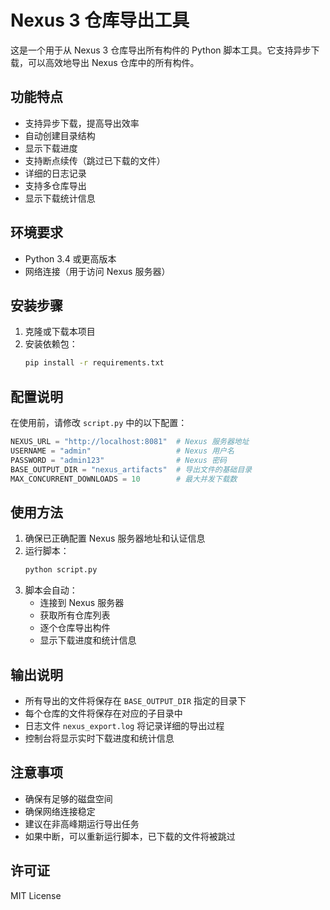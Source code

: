 # Nexus 3 仓库导出工具

这是一个用于从 Nexus 3 仓库导出所有构件的 Python 脚本工具。它支持异步下载，可以高效地导出 Nexus 仓库中的所有构件。

## 功能特点

- 支持异步下载，提高导出效率
- 自动创建目录结构
- 显示下载进度
- 支持断点续传（跳过已下载的文件）
- 详细的日志记录
- 支持多仓库导出
- 显示下载统计信息

## 环境要求

- Python 3.4 或更高版本
- 网络连接（用于访问 Nexus 服务器）

## 安装步骤

1. 克隆或下载本项目
2. 安装依赖包：
   ```bash
   pip install -r requirements.txt
   ```

## 配置说明

在使用前，请修改 `script.py` 中的以下配置：

```python
NEXUS_URL = "http://localhost:8081"  # Nexus 服务器地址
USERNAME = "admin"                   # Nexus 用户名
PASSWORD = "admin123"                # Nexus 密码
BASE_OUTPUT_DIR = "nexus_artifacts"  # 导出文件的基础目录
MAX_CONCURRENT_DOWNLOADS = 10        # 最大并发下载数
```

## 使用方法

1. 确保已正确配置 Nexus 服务器地址和认证信息
2. 运行脚本：
   ```bash
   python script.py
   ```
3. 脚本会自动：
   - 连接到 Nexus 服务器
   - 获取所有仓库列表
   - 逐个仓库导出构件
   - 显示下载进度和统计信息

## 输出说明

- 所有导出的文件将保存在 `BASE_OUTPUT_DIR` 指定的目录下
- 每个仓库的文件将保存在对应的子目录中
- 日志文件 `nexus_export.log` 将记录详细的导出过程
- 控制台将显示实时下载进度和统计信息

## 注意事项

- 确保有足够的磁盘空间
- 确保网络连接稳定
- 建议在非高峰期运行导出任务
- 如果中断，可以重新运行脚本，已下载的文件将被跳过

## 许可证

MIT License 